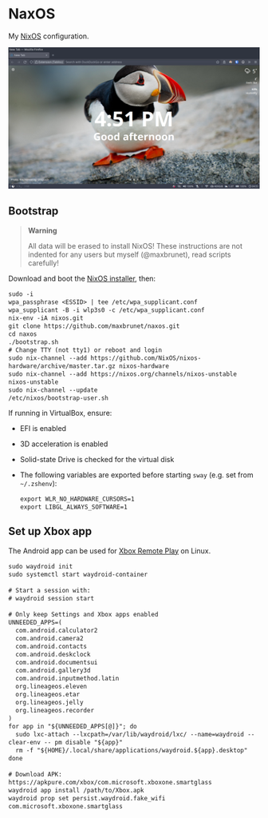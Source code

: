 # NaxOS

My [NixOS](https://nixos.org) configuration.

![Screenshot](screenshot.png)

## Bootstrap

> **Warning**
>
> All data will be erased to install NixOS! These instructions are not indented for any users but myself (@maxbrunet), read scripts carefully!

Download and boot the [NixOS installer](https://nixos.org/download.html#nixos-iso), then:

```shell
sudo -i
wpa_passphrase <ESSID> | tee /etc/wpa_supplicant.conf
wpa_supplicant -B -i wlp3s0 -c /etc/wpa_supplicant.conf
nix-env -iA nixos.git
git clone https://github.com/maxbrunet/naxos.git
cd naxos
./bootstrap.sh
# Change TTY (not tty1) or reboot and login
sudo nix-channel --add https://github.com/NixOS/nixos-hardware/archive/master.tar.gz nixos-hardware
sudo nix-channel --add https://nixos.org/channels/nixos-unstable nixos-unstable
sudo nix-channel --update
/etc/nixos/bootstrap-user.sh
```

If running in VirtualBox, ensure:

* EFI is enabled
* 3D acceleration is enabled
* Solid-state Drive is checked for the virtual disk
* The following variables are exported before starting `sway` (e.g. set from `~/.zshenv`):

  ```shell
  export WLR_NO_HARDWARE_CURSORS=1
  export LIBGL_ALWAYS_SOFTWARE=1
  ```

## Set up Xbox app

The Android app can be used for [Xbox Remote Play](https://www.xbox.com/en-US/consoles/remote-play) on Linux.

```shell
sudo waydroid init
sudo systemctl start waydroid-container

# Start a session with:
# waydroid session start

# Only keep Settings and Xbox apps enabled
UNNEEDED_APPS=(
  com.android.calculator2
  com.android.camera2
  com.android.contacts
  com.android.deskclock
  com.android.documentsui
  com.android.gallery3d
  com.android.inputmethod.latin
  org.lineageos.eleven
  org.lineageos.etar
  org.lineageos.jelly
  org.lineageos.recorder
)
for app in "${UNNEEDED_APPS[@]}"; do
  sudo lxc-attach --lxcpath=/var/lib/waydroid/lxc/ --name=waydroid --clear-env -- pm disable "${app}"
  rm -f "${HOME}/.local/share/applications/waydroid.${app}.desktop"
done

# Download APK: https://apkpure.com/xbox/com.microsoft.xboxone.smartglass
waydroid app install /path/to/Xbox.apk
waydroid prop set persist.waydroid.fake_wifi com.microsoft.xboxone.smartglass
```
